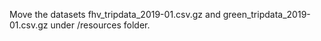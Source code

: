 Move the datasets fhv_tripdata_2019-01.csv.gz
and green_tripdata_2019-01.csv.gz
under /resources folder.


